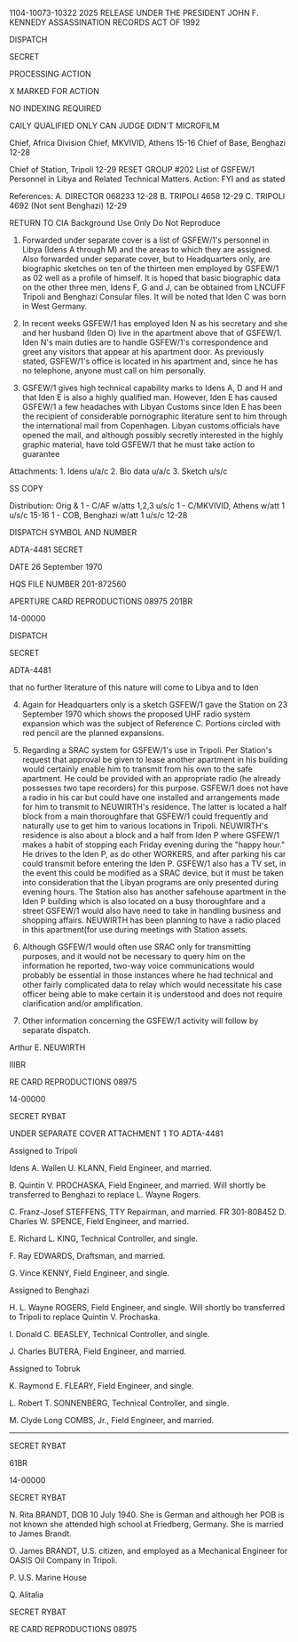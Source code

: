 1104-10073-10322
2025 RELEASE UNDER THE PRESIDENT JOHN F. KENNEDY ASSASSINATION RECORDS ACT OF 1992

DISPATCH

SECRET

PROCESSING ACTION

X MARKED FOR ACTION

NO INDEXING REQUIRED

CAILY QUALIFIED ONLY
CAN JUDGE DIDN'T
MICROFILM

Chief, Africa Division
Chief, MKVIVID, Athens 15-16
Chief of Base, Benghazi 12-28

Chief of Station, Tripoli 12-29
RESET GROUP #202
List of GSFEW/1 Personnel in Libya and Related Technical Matters.
Action: FYI and as stated

References:
A. DIRECTOR 068233 12-28
B. TRIPOLI 4658 12-29
C. TRIPOLI 4692 (Not sent Benghazi)
12-29

RETURN TO CIA
Background Use Only
Do Not Reproduce

1. Forwarded under separate cover is a list of GSFEW/1's personnel
in Libya (Idens A through M) and the areas to which they are assigned.
Also forwarded under separate cover, but to Headquarters only, are
biographic sketches on ten of the thirteen men employed by GSFEW/1 as 02
well as a profile of himself. It is hoped that basic biographic data on
the other three men, Idens F, G and J, can be obtained from LNCUFF
Tripoli and Benghazi Consular files. It will be noted that Iden C was
born in West Germany.

2. In recent weeks GSFEW/1 has employed Iden N as his secretary
and she and her husband (Iden O) live in the apartment above that of
GSFEW/1. Iden N's main duties are to handle GSFEW/1's correspondence
and greet any visitors that appear at his apartment door. As previously
stated, GSFEW/1's office is located in his apartment and, since he has no
telephone, anyone must call on him personally.

3. GSFEW/1 gives high technical capability marks to Idens A, D and
H and that Iden E is also a highly qualified man. However, Iden E has
caused GSFEW/1 a few headaches with Libyan Customs since Iden E has been
the recipient of considerable pornographic literature sent to him through
the international mail from Copenhagen. Libyan customs officials have
opened the mail, and although possibly secretly interested in the highly
graphic material, have told GSFEW/1 that he must take action to guarantee

Attachments: 1. Idens u/a/c
2. Bio data u/a/c
3. Sketch u/s/c

SS COPY

Distribution: Orig & 1 - C/AF w/atts 1,2,3 u/s/c
1 - C/MKVIVID, Athens w/att 1 u/s/c 15-16
1 - COB, Benghazi w/att 1 u/s/c 12-28

DISPATCH SYMBOL AND NUMBER

ADTA-4481
SECRET

DATE
26 September 1970

HQS FILE NUMBER
201-872560

APERTURE CARD REPRODUCTIONS
08975
201BR

14-00000

DISPATCH

SECRET

ADTA-4481

that no further literature of this nature will come to Libya and to Iden

4. Again for Headquarters only is a sketch GSFEW/1 gave the Station
on 23 September 1970 which shows the proposed UHF radio system expansion
which was the subject of Reference C. Portions circled with red pencil
are the planned expansions.

5. Regarding a SRAC system for GSFEW/1's use in Tripoli. Per
Station's request that approval be given to lease another apartment in
his building would certainly enable him to transmit from his own to the
safe apartment. He could be provided with an appropriate radio (he
already possesses two tape recorders) for this purpose. GSFEW/1 does not
have a radio in his car but could have one installed and arrangements
made for him to transmit to NEUWIRTH's residence. The latter is located
a half block from a main thoroughfare that GSFEW/1 could frequently and
naturally use to get him to various locations in Tripoli. NEUWIRTH's
residence is also about a block and a half from Iden P where GSFEW/1
makes a habit of stopping each Friday evening during the "happy hour."
He drives to the Iden P, as do other WORKERS, and after parking his car
could transmit before entering the Iden P. GSFEW/1 also has a TV set,
in the event this could be modified as a SRAC device, but it must be taken
into consideration that the Libyan programs are only presented during
evening hours. The Station also has another safehouse apartment in the
Iden P building which is also located on a busy thoroughfare and a street
GSFEW/1 would also have need to take in handling business and shopping
affairs. NEUWIRTH has been planning to have a radio placed in this
apartment(for use during meetings with Station assets.

6. Although GSFEW/1 would often use SRAC only for transmitting
purposes, and it would not be necessary to query him on the information he
reported, two-way voice communications would probably be essential in
those instances where he had technical and other fairly complicated data
to relay which would necessitate his case officer being able to make
certain it is understood and does not require clarification and/or
amplification.

7. Other information concerning the GSFEW/1 activity will follow
by separate dispatch.

Arthur E. NEUWIRTH

IIIBR

RE CARD REPRODUCTIONS
08975

14-00000

SECRET
RYBAT

UNDER SEPARATE COVER ATTACHMENT 1 TO ADTA-4481

Assigned to Tripoli

Idens A. Wallen U. KLANN, Field Engineer, and married.

B. Quintin V. PROCHASKA, Field Engineer, and
married. Will shortly be transferred to Benghazi
to replace L. Wayne Rogers.

C. Franz-Josef STEFFENS, TTY Repairman, and married.
FR 301-808452
D. Charles W. SPENCE, Field Engineer, and married.

E. Richard L. KING, Technical Controller, and single.

F. Ray EDWARDS, Draftsman, and married.

G. Vince KENNY, Field Engineer, and single.

Assigned to Benghazi

H. L. Wayne ROGERS, Field Engineer, and single. Will
shortly bo transferred to Tripoli to replace Quintin
V. Prochaska.

I. Donald C. BEASLEY, Technical Controller, and single.

J. Charles BUTERA, Field Engineer, and married.

Assigned to Tobruk

K. Raymond E. FLEARY, Field Engineer, and single.

L. Robert T. SONNENBERG, Technical Controller, and
single.

M. Clyde Long COMBS, Jr., Field Engineer, and married.

***

SECRET
RYBAT

61BR

14-00000

SECRET
RYBAT

N. Rita BRANDT, DOB 10 July 1940. She is German
and although her POB is not known she attended
high school at Friedberg, Germany. She is
married to James Brandt.

O. James BRANDT, U.S. citizen, and employed as a
Mechanical Engineer for OASIS Oil Company in
Tripoli.

P. U.S. Marine House

Q. Alitalia

SECRET
RYBAT

RE CARD REPRODUCTIONS
08975
